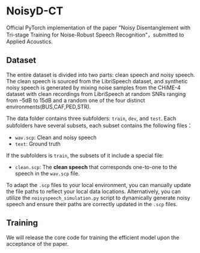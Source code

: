 # NoisyD-CT
Official PyTorch implementation of the paper "Noisy Disentanglement with Tri-stage Training for Noise-Robust Speech Recognition"，submitted to Applied Acoustics.

## Dataset
The entire dataset is divided into two parts: clean speech and noisy speech. The clean speech is sourced from the LibriSpeech dataset, and synthetic noisy speech is generated by mixing noise samples from the CHiME-4 dataset with clean recordings from LibriSpeech at random SNRs ranging from –5dB to 15dB and a random one of the four distinct environments(BUS,CAF,PED,STR).

The data folder contains three subfolders: `train`, `dev`, and `test`. Each subfolders have several subsets, each subset contains the following files：
* `wav.scp`: Clean and noisy speech
* `text`: Ground truth 

If the subfolders is `train`, the subsets of it include a special file: 
* `clean.scp`: The **clean speech** that corresponds one-to-one to the speech in the `wav.scp` file.

To adapt the `.scp` files to your local environment, you can manually update the file paths to reflect your local data locations. Alternatively, you can utilize the `noisyspeech_simulation.py` script to dynamically generate noisy speech and ensure their paths are correctly updated in the `.scp` files.

## Training
We will release the core code for training the efficient model upon the acceptance of the paper.
